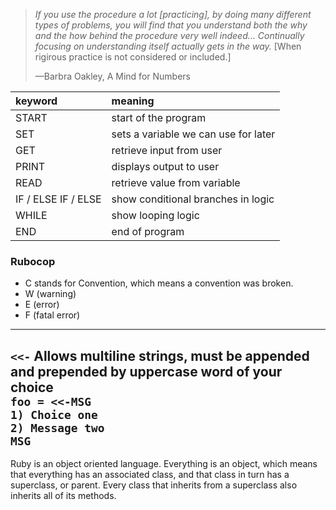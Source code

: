 > *If you use the procedure a lot [practicing], by doing many different types of problems, you will find that you understand both the why and the how behind the procedure very well indeed… Continually focusing on understanding itself actually gets in the way.* [When rigirous practice is not considered or included.]
>
> —Barbra Oakley, A Mind for Numbers

| keyword      | meaning              |
| :------------ |:--------------------|
| START        | start of the program |
| SET          | sets a variable we can use for later |
| GET          | retrieve input from user |
| PRINT        | displays output to user |
| READ         | retrieve value from variable |
| IF / ELSE IF / ELSE | show conditional branches in logic |
| WHILE | show looping logic |
| END   | end of program |

### Rubocop
 * C stands for Convention, which means a convention was broken.
 * W (warning)
 * E (error)
 * F (fatal error)
------
`<<-` Allows multiline strings, must be appended and prepended by uppercase word of your choice  
`foo = <<-MSG`  
 `1) Choice one`  
 `2) Message two`  
 `MSG`
-------
Ruby is an object oriented language. Everything is an object, which means that everything has an associated class, and that class in turn has a superclass, or parent. Every class that inherits from a superclass also inherits all of its methods.
